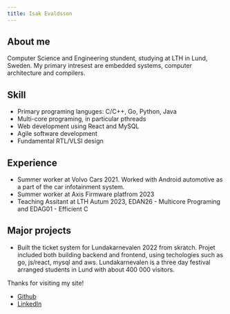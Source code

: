 ```yaml
---
title: Isak Evaldsson
---
```


## About me
Computer Science and Engineering stundent, studying at LTH in Lund, Sweden.
My primary intresest are embedded systems, computer architecture and compilers.

## Skill
* Primary programing languges: C/C++, Go, Python, Java
* Multi-core programing, in particular pthreads
* Web development using React and MySQL
* Agile software development
* Fundamental RTL/VLSI design

## Experience
* Summer worker at Volvo Cars 2021. Worked with Android automotive as a part of the car infotainment system.</li>
* Summer worker at Axis Firmware platfrom 2023
* Teaching Assitant at LTH Autum 2023, EDAN26 - Multicore Programing and EDAG01 - Efficient C

## Major projects
* Built the ticket system for Lundakarnevalen 2022 from skratch. Projet included both building
  backend and frontend, using techologies such as go, js/react, mysql and aws. Lundakarnevalen is
  a three day festival arranged students in Lund with about 400 000 visitors.

Thanks for visiting my site!
<ul>
    <li>
      <a href="https://github.com/Isak-Evaldsson">Github</a>
    </li>
    <li>
      <a href="https://www.linkedin.com/in/isak-evaldsson-43a570172" />LinkedIn</a>
    </li>
</ul>

